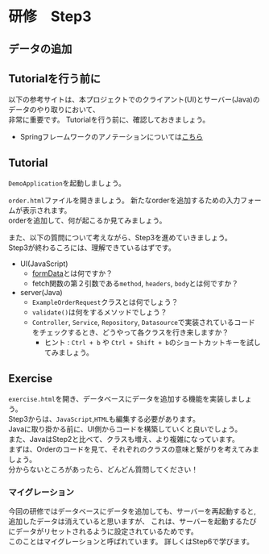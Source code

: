 # 研修　Step3

## データの追加

## Tutorialを行う前に
以下の参考サイトは、本プロジェクトでのクライアント(UI)とサーバー(Java)のデータのやり取りにおいて、  
非常に重要です。
Tutorialを行う前に、確認しておきましょう。
- Springフレームワークのアノテーションについては[こちら](https://camp.trainocate.co.jp/magazine/spring-annotation/)

## Tutorial

`DemoApplication`を起動しましょう。

`order.html`ファイルを開きましょう。
新たなorderを追加するための入力フォームが表示されます。  
orderを追加して、何が起こるか見てみましょう。

また、以下の質問について考えながら、Step3を進めていきましょう。  
Step3が終わるころには、理解できているはずです。

- UI(JavaScript)
  - [formData](https://magazine.techacademy.jp/magazine/21089)とは何ですか？
  - fetch関数の第２引数である`method`, `headers`, `body`とは何ですか？
- server(Java)
  - `ExampleOrderRequest`クラスとは何でしょう？
  - `validate()`は何をするメソッドでしょう？
  - `Controller`, `Service`, `Repository`, `Datasource`で実装されているコードをチェックするとき、どうやって各クラスを行き来しますか？
    - ヒント : `Ctrl + b` や `Ctrl + Shift + b`のショートカットキーを試してみましょう。

## Exercise

`exercise.html`を開き、データベースにデータを追加する機能を実装しましょう。  
Step3からは、`JavaScript`,`HTML`も編集する必要があります。  
Javaに取り掛かる前に、UI側からコードを構築していくと良いでしょう。  
また、JavaはStep2と比べて、クラスも増え、より複雑になっています。  
まずは、Orderのコードを見て、それぞれのクラスの意味と繋がりを考えてみましょう。   
分からないところがあったら、どんどん質問してください！

### マイグレーション

今回の研修ではデータベースにデータを追加しても、サーバーを再起動すると,追加したデータは消えていると思いますが、
これは、サーバーを起動するたびにデータがリセットされるように設定されているためです。  
このことはマイグレーションと呼ばれています。 
詳しくはStep6で学びます。